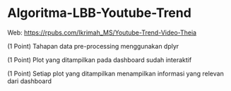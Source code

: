 # Algoritma-LBB-Youtube-Trend
Web: https://rpubs.com/Ikrimah_MS/Youtube-Trend-Video-Theia

(1 Point) Tahapan data pre-processing menggunakan dplyr

(1 Point) Plot yang ditampilkan pada dashboard sudah interaktif

(1 Point) Setiap plot yang ditampilkan menampilkan informasi yang relevan dari dashboard
